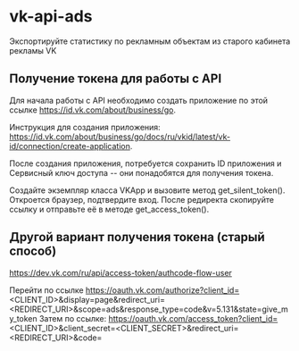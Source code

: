 # vk-api-ads
Экспортируйте статистику по рекламным объектам из старого кабинета рекламы VK

## Получение токена для работы с API
Для начала работы с API необходимо создать приложение по этой ссылке https://id.vk.com/about/business/go.

Инструкция для создания приложения: https://id.vk.com/about/business/go/docs/ru/vkid/latest/vk-id/connection/create-application.

После создания приложения, потребуется сохранить ID приложения и Сервисный ключ доступа -- они понадобятся для получения токена.

Создайте экземпляр класса VKApp и вызовите метод get_silent_token(). Откроется браузер, подтвердите вход. После редиректа скопируйте ссылку и
отправьте её в методе get_access_token().

## Другой вариант получения токена (старый способ)
https://dev.vk.com/ru/api/access-token/authcode-flow-user

Перейти по ссылке https://oauth.vk.com/authorize?client_id=<CLIENT_ID>&display=page&redirect_uri=<REDIRECT_URI>&scope=ads&response_type=code&v=5.131&state=give_my_token
Затем по ссылке: https://oauth.vk.com/access_token?client_id=<CLIENT_ID>&client_secret=<CLIENT_SECRET>&redirect_uri=<REDIRECT_URI>&code=<CODE>
